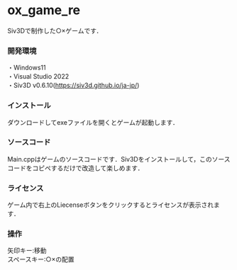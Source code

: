 # ox_game_re
Siv3Dで制作した○×ゲームです．
### 開発環境
・Windows11  
・Visual Studio 2022  
・Siv3D v0.6.10(https://siv3d.github.io/ja-jp/)
### インストール
ダウンロードしてexeファイルを開くとゲームが起動します．
### ソースコード
Main.cppはゲームのソースコードです．Siv3Dをインストールして，このソースコードをコピペするだけで改造して楽しめます．
### ライセンス
ゲーム内で右上のLiecenseボタンをクリックするとライセンスが表示されます．
### 操作
矢印キー:移動  
スペースキー:○×の配置
